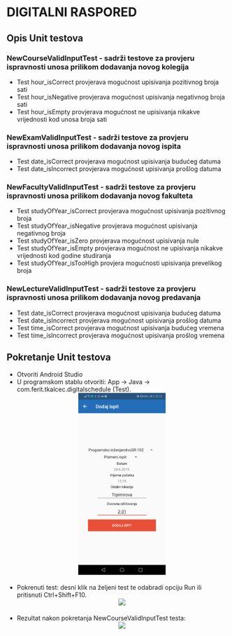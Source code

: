 # DIGITALNI RASPORED 

## Opis Unit testova

###  NewCourseValidInputTest - sadrži testove za provjeru ispravnosti unosa prilikom dodavanja novog kolegija
* Test hour_isCorrect provjerava mogućnost upisivanja pozitivnog broja sati
* Test hour_isNegative provjerava mogućnost upisivanja negativnog broja sati 
* Test hour_isEmpty provjerava mogućnost ne upisivanja nikakve vrijednosti kod unosa broja sati

###  NewExamValidInputTest - sadrži testove za provjeru ispravnosti unosa prilikom dodavanja novog ispita
* Test date_isCorrect provjerava mogućnost upisivanja budućeg datuma
* Test date_isIncorrect provjerava mogućnost upisivanja prošlog datuma

###  NewFacultyValidInputTest - sadrži testove za provjeru ispravnosti unosa prilikom dodavanja novog fakulteta
* Test studyOfYear_isCorrect provjerava mogućnost upisivanja pozitivnog broja
* Test studyOfYear_isNegative provjerava mogućnost upisivanja negativnog broja
* Test studyOfYear_isZero provjerava mogućnost upisivanja nule
* Test studyOfYear_isEmpty provjerava mogućnost ne upisivanja nikakve vrijednosti kod godine studiranja
* Test studyOfYear_isTooHigh provjera mogućnosti upisivanja prevelikog broja

###  NewLectureValidInputTest - sadrži testove za provjeru ispravnosti unosa prilikom dodavanja novog predavanja
* Test date_isCorrect provjerava mogućnost upisivanja budućeg datuma
* Test date_isIncorrect provjerava mogućnost upisivanja prošlog datuma
* Test time_isCorrect provjerava mogućnost upisivanja budućeg vremena
* Test time_isIncorrect provjerava mogućnost upisivanja prošlog vremena

## Pokretanje Unit testova

* Otvoriti Android Studio
* U programskom stablu otvoriti: App -> Java -> com.ferit.tkalcec.digitalschedule (Test). <br>
  <div align="center"><img src="screenshots/screenshot1.jpg" width="200"></div><br>
* Pokrenuti test: desni klik na željeni test te odabradi opciju Run <NazivTesta> ili pritisnuti Ctrl+Shift+F10. <br>
  <div align="center"><img src="screenshots/test_start.jpg" width="200"></div><br>
* Rezultat nakon pokretanja NewCourseValidInputTest testa:<br>
  <div align="center"><img src="screenshots/test_result.jpg" width="200"></div><br>
